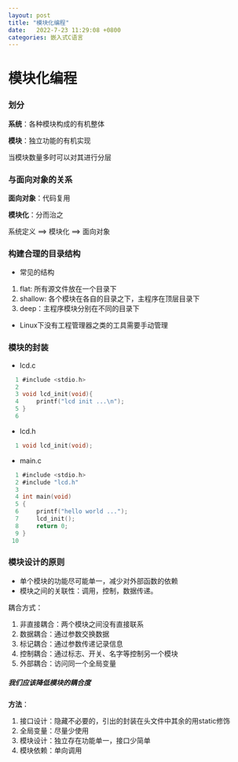 ```yaml
---
layout: post
title: "模块化编程"
date:   2022-7-23 11:29:08 +0800
categories: 嵌入式C语言
---
```


# 模块化编程



### 划分

**系统**：各种模块构成的有机整体

**模块**：独立功能的有机实现

当模块数量多时可以对其进行分层



### 与面向对象的关系

**面向对象**：代码复用

**模块化**：分而治之

系统定义 ==> 模块化 ==> 面向对象



### 构建合理的目录结构

+ 常见的结构

1. flat: 所有源文件放在一个目录下
2. shallow: 各个模块在各自的目录之下，主程序在顶层目录下
3. deep：主程序模块分别在不同的目录下



+ Linux下没有工程管理器之类的工具需要手动管理



### 模块的封装

+ lcd.c

```C
  1 #include <stdio.h>                                                                    
  2 
  3 void lcd_init(void){
  4     printf("lcd init ...\n");
  5 }
  6 

```

+ lcd.h

```C
  1 void lcd_init(void);   
```

+ main.c

```C
  1 #include <stdio.h>                                                                    
  2 #include "lcd.h"
  3 
  4 int main(void)
  5 {
  6     printf("hello world ...");
  7     lcd_init();
  8     return 0;
  9 }
 10 

```

### 模块设计的原则

+ 单个模块的功能尽可能单一，减少对外部函数的依赖
+ 模块之间的关联性：调用，控制，数据传递。

耦合方式：

1. 非直接耦合：两个模块之间没有直接联系
2. 数据耦合：通过参数交换数据
3. 标记耦合：通过参数传递记录信息
4. 控制耦合：通过标志、开关、名字等控制另一个模块
5. 外部耦合：访问同一个全局变量



##### 我们应该降低模块的耦合度

**方法**：

1. 接口设计：隐藏不必要的，引出的封装在头文件中其余的用static修饰
2. 全局变量：尽量少使用
3. 模块设计：独立存在功能单一，接口少简单
4. 模块依赖：单向调用

